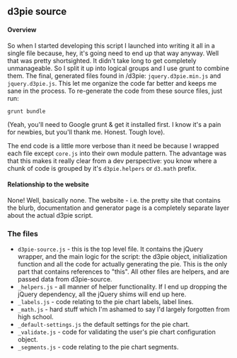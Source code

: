 ## d3pie source

#### Overview

So when I started developing this script I launched into writing it all in a single file because, hey, it's going need
to end up that way anyway. Well that was pretty shortsighted. It didn't take long to get completely unmanageable. So I
split it up into logical groups and I use grunt to combine them. The final, generated files found in /d3pie:
`jquery.d3pie.min.js` and `jquery.d3pie.js`. This let me organize the code far better and keeps me sane in the process.
To re-generate the code from these source files, just run:

`grunt bundle`

(Yeah, you'll need to Google grunt & get it installed first. I know it's a pain for newbies, but you'll thank me. Honest.
Tough love).

The end code is a little more verbose than it need be because I wrapped each file except `core.js` into their
own module pattern. The advantage was that this makes it really clear from a dev perspective: you know where a chunk of
code is grouped by it's `d3pie.helpers` or `d3.math` prefix.

#### Relationship to the website

None! Well, basically none. The website - i.e. the pretty site that contains the blurb, documentation and generator page
is a completely separate layer about the actual d3pie script.

### The files

* `d3pie-source.js` - this is the top level file. It contains the jQuery wrapper, and the main logic for the script:
the d3pie object, initialization function and all the code for actually generating the pie. This is the only part that
contains references to "this". All other files are helpers, and are passed data from d3pie-source.
* `_helpers.js` - all manner of helper functionality. If I end up dropping the jQuery dependency, all the jQuery shims
will end up here.
* `_labels.js` - code relating to the pie chart labels, label lines.
* `_math.js` - hard stuff which I'm ashamed to say I'd largely forgotten from high school.
* `_default-settings.js` the default settings for the pie chart.
* `_validate.js` - code for validating the user's pie chart configuration object.
* `_segments.js` - code relating to the pie chart segments.